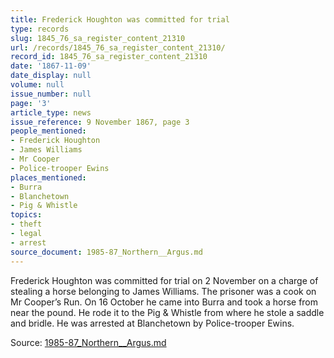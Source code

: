 ```yaml
---
title: Frederick Houghton was committed for trial
type: records
slug: 1845_76_sa_register_content_21310
url: /records/1845_76_sa_register_content_21310/
record_id: 1845_76_sa_register_content_21310
date: '1867-11-09'
date_display: null
volume: null
issue_number: null
page: '3'
article_type: news
issue_reference: 9 November 1867, page 3
people_mentioned:
- Frederick Houghton
- James Williams
- Mr Cooper
- Police-trooper Ewins
places_mentioned:
- Burra
- Blanchetown
- Pig & Whistle
topics:
- theft
- legal
- arrest
source_document: 1985-87_Northern__Argus.md
---
```


Frederick Houghton was committed for trial on 2 November on a charge of stealing a horse belonging to James Williams.  The prisoner was a cook on Mr Cooper’s Run.  On 16 October he came into Burra and took a horse from near the pound.  He rode it to the Pig & Whistle from where he stole a saddle and bridle.  He was arrested at Blanchetown by Police-trooper Ewins.

Source: [1985-87_Northern__Argus.md](/downloads/markdown/1985-87_Northern__Argus.md)
